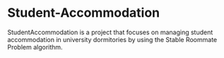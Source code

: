 # Student-Accommodation
StudentAccommodation is a project that focuses on managing student accommodation in university dormitories by using the Stable Roommate Problem algorithm.
